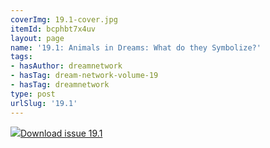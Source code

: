 ```yaml
---
coverImg: 19.1-cover.jpg
itemId: bcphbt7x4uv
layout: page
name: '19.1: Animals in Dreams: What do they Symbolize?'
tags:
- hasAuthor: dreamnetwork
- hasTag: dream-network-volume-19
- hasTag: dreamnetwork
type: post
urlSlug: '19.1'
---
```

<img class="card-journal-img" src="../images/19.1-rect.jpg"/><a href="../files/pdfs/Volume_19/19.1-Dream-Network-Vol-19-No-1.pdf" download="">Download issue 19.1</a>